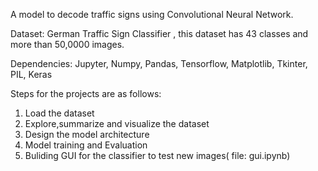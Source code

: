 A model to decode traffic signs using Convolutional Neural Network.


Dataset: German Traffic Sign Classifier , this dataset has 43 classes and more than 50,0000 images.


Dependencies: Jupyter, Numpy, Pandas, Tensorflow, Matplotlib, Tkinter, PIL, Keras


Steps for the projects are as follows:
1. Load the dataset
2. Explore,summarize and visualize the dataset
3. Design the model architecture 
4. Model training and Evaluation 
5. Buliding GUI for the classifier to test new images( file: gui.ipynb) 
